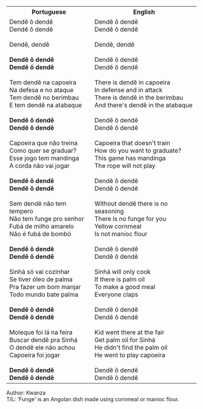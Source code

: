 <table class="capoeira-table">
    <tr class="header-row">
        <th>Portuguese</th>
        <th>English</th>
    </tr>
    <tr>
        <td>Dendê ô dendê<br>Dendê ô dendê<br><br>Dendê, dendê<br><br><strong>Dendê ô dendê<br>Dendê ô dendê</strong><br><br>Tem dendê na capoeira<br>Na defesa e no ataque<br>Tem dendê no berimbau<br>E tem dendê na atabaque<br><br><strong>Dendê ô dendê<br>Dendê ô dendê</strong><br><br>Capoeira que năo treina<br>Como quer se graduar?<br>Esse jogo tem mandinga<br>A corda năo vai jogar<br><br><strong>Dendê ô dendê<br>Dendê ô dendê</strong><br><br>Sem dendê năo tem tempero<br>Năo tem funge pro senhor<br>Fubá de milho amarelo<br>Năo é fubá de bombó<br><br><strong>Dendê ô dendê<br>Dendê ô dendê</strong><br><br>Sinhá só vai cozinhar<br>Se tiver óleo de palma<br>Pra fazer um bom manjar<br>Todo mundo bate palma<br><br><strong>Dendê ô dendê<br>Dendê ô dendê</strong><br><br>Moleque foi lá na feira<br>Buscar dendê pra Sinhá<br>O dendê ele não achou<br>Capoeira foi jogar<br><strong><br>Dendê ô dendê<br>Dendê ô dendê</strong></td>
        <td>Dendê ô dendê<br>Dendê ô dendê<br><br>Dendê, dendê<br><br>Dendê ô dendê<br>Dendê ô dendê<br><br>There is dendê in capoeira<br>In defense and in attack<br>There is dendê in the berimbau<br>And there's dendê in the atabaque<br><br>Dendê ô dendê<br>Dendê ô dendê<br><br>Capoeira that doesn't train<br>How do you want to graduate?<br>This game has mandinga<br>The rope will not play<br><br>Dendê ô dendê<br>Dendê ô dendê<br><br>Without dendê there is no seasoning<br>There is no funge for you<br>Yellow cornmeal<br>Is not manioc flour<br><br>Dendê ô dendê<br>Dendê ô dendê<br><br>Sinhá will only cook<br>If there is palm oil<br>To make a good meal<br>Everyone claps<br><br>Dendê ô dendê<br>Dendê ô dendê<br><br>Kid went there at the fair<br>Get palm oil for Sinhá<br>He didn't find the palm oil<br>He went to play capoeira<br><br>Dendê ô dendê<br>Dendê ô dendê</td>
    </tr>
</table>

<figcaption>
Author: Kwanza<br>
T/L: 'Funge' is an Angolan dish made using cornmeal or manioc flour.
</figcaption>